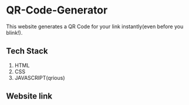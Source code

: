 # QR-Code-Generator
This website generates a QR Code for your link instantly(even before you blink!).

## Tech Stack
1. HTML
2. CSS
3. JAVASCRIPT(qrious)

## Website link
